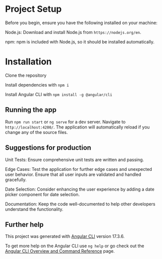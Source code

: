 # Project Setup

Before you begin, ensure you have the following installed on your machine:

Node.js: Download and install Node.js from `https://nodejs.org/en`.

npm: npm is included with Node.js, so it should be installed automatically.

# Installation

Clone the repository

Install dependencies with `npm i`

Install Angular CLI with `npm install -g @angular/cli`

## Running the app

Run `npm run start` or `ng serve` for a dev server. Navigate to `http://localhost:4200/`. The application will automatically reload if you change any of the source files. 


## Suggestions for production

Unit Tests:
Ensure comprehensive unit tests are written and passing.

Edge Cases:
Test the application for further edge cases and unexpected user behavior.
Ensure that all user inputs are validated and handled gracefully.

Date Selection:
Consider enhancing the user experience by adding a date picker component for date selection.

Documentation: 
Keep the code well-documented to help other developers understand the functionality.

## Further help

This project was generated with [Angular CLI](https://github.com/angular/angular-cli) version 17.3.6.

To get more help on the Angular CLI use `ng help` or go check out the [Angular CLI Overview and Command Reference](https://angular.io/cli) page.
